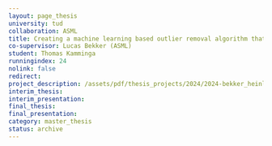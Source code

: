 ```yaml
---
layout: page_thesis
university: tud
collaboration: ASML
title: Creating a machine learning based outlier removal algorithm that incorporates a priori knowledge of the physics
co-supervisor: Lucas Bekker (ASML)
student: Thomas Kamminga
runningindex: 24
nolink: false
redirect:
project_description: /assets/pdf/thesis_projects/2024/2024-bekker_heinlein-outlier_removal_ml/project_description.pdf
interim_thesis:
interim_presentation:
final_thesis:
final_presentation:
category: master_thesis
status: archive
---
```

